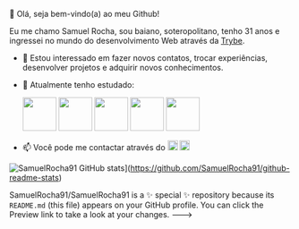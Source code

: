 👋 Olá, seja bem-vindo(a) ao meu Github! 

Eu me chamo Samuel Rocha, sou baiano, soteropolitano, tenho 31 anos e ingressei no mundo do desenvolvimento Web através da [Trybe](https://www.betrybe.com/?utm_term=trybe&utm_campaign=*%5BSearch%5D+Brand_BRA&utm_source=adwords&utm_medium=ppc&hsa_acc=1466424558&hsa_cam=12085736593&hsa_grp=146119280611&hsa_ad=617838452283&hsa_src=g&hsa_tgt=kwd-372340162995&hsa_kw=trybe&hsa_mt=e&hsa_net=adwords&hsa_ver=3&gclid=Cj0KCQiAtbqdBhDvARIsAGYnXBO9Zx53yWIS_-tfcYOZUJSJYr82nbHdzTtee8rUMaHAU6CgCK1rUjMaAkPVEALw_wcB).
- 👀 Estou interessado em fazer novos contatos, trocar experiências, desenvolver projetos e adquirir novos conhecimentos.
- 🌱 Atualmente tenho estudado:

  <img width="60px" heigth="40px" src='https://cdn-icons-png.flaticon.com/512/5968/5968292.png' /> <img width="60px" heigth="40px" src='https://cdn-icons-png.flaticon.com/512/5968/5968267.png' /> <img width="60px" heigth="40px" src='https://cdn-icons-png.flaticon.com/512/6124/6124995.png' /> <img width="60px" heigth="40px" src='https://cdn-icons-png.flaticon.com/512/5968/5968242.png' /> <img width="60px" heigth="40px" src='https://cdn-icons-png.flaticon.com/512/1183/1183672.png' />
- 📫 Você pode me contactar através do <a href="https://www.linkedin.com/in/samuel-rocha-88278224a/" target="_blank"><img width="18px" heigth="10px" src='https://cdn-icons-png.flaticon.com/512/3536/3536505.png' /></a> <a href="https://www.instagram.com/sam_sr91/" target="_blank"><img width="18px" heigth="10px" src='https://cdn-icons-png.flaticon.com/512/2111/2111463.png' /></a>

![SamuelRocha91 GitHub stats](https://github-readme-stats-sigma-five.vercel.app/api?username=SamuelRocha91&show_icons=true&theme=transparent)](https://github.com/SamuelRocha91/github-readme-stats)

SamuelRocha91/SamuelRocha91 is a ✨ special ✨ repository because its `README.md` (this file) appears on your GitHub profile.
You can click the Preview link to take a look at your changes.
--->
